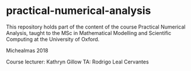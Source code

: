 # practical-numerical-analysis

This repository holds part of the content of the course Practical Numerical Analysis, taught to the MSc in Mathematical Modelling and Scientific Computing at the University of Oxford.

Michealmas 2018

Course lecturer: Kathryn Gillow
TA: Rodrigo Leal Cervantes
